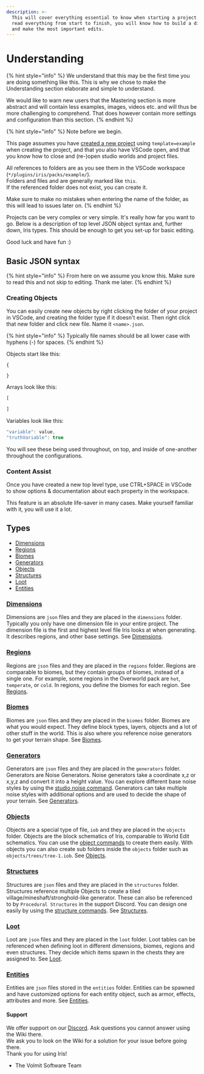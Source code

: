 ```yaml
---
description: >-
  This will cover everything essential to know when starting a project. If you
  read everything from start to finish, you will know how to build a dimension
  and make the most important edits.
---
```


# Understanding

{% hint style="info" %}
We understand that this may be the first time you are doing something like this. This is why we chose to make the Understanding section elaborate and simple to understand.

We would like to warn new users that the Mastering section is more abstract and will contain less examples, images, videos etc. and will thus be more challenging to comprehend. That does however contain more settings and configuration than this section.
{% endhint %}

{% hint style="info" %}
Note before we begin.

This page assumes you have [created a new project](../new-project.md) using `template=example` when creating the project, and that you also have VSCode open, and that you know how to close and \(re-\)open studio worlds and project files.

All references to folders are as you see them in the VSCode workspace \(`*/plugins/iris/packs/example/`\).  
Folders and files and are generally marked like `this`.  
If the referenced folder does not exist, you can create it.

Make sure to make no mistakes when entering the name of the folder, as this will lead to issues later on.
{% endhint %}

Projects can be very complex or very simple. It's really how far you want to go. Below is a description of top level JSON object syntax and, further down, Iris types. This should be enough to get you set-up for basic editing.

Good luck and have fun :\)

## Basic JSON syntax

{% hint style="info" %}
From here on we assume you know this. Make sure to read this and not skip to editing. Thank me later.
{% endhint %}

### Creating Objects

You can easily create new objects by right clicking the folder of your project in VSCode, and creating the folder type if it doesn't exist. Then right click that new folder and click new file. Name it `<name>.json`.

{% hint style="info" %}
Typically file names should be all lower case with hyphens \(-\) for spaces.
{% endhint %}

Objects start like this:

```text
{

}
```

Arrays look like this:

```javascript
[

]
```

Variables look like this:

```javascript
"variable": value,
"truthVariable": true
```

You will see these being used throughout, on top, and inside of one-another throughout the configurations.

### Content Assist

Once you have created a new top level type, use CTRL+SPACE in VSCode to show options & documentation about each property in the workspace.

This feature is an absolute life-saver in many cases. Make yourself familiar with it, you will use it a lot.

## Types

* [Dimensions](./#dimensions)
* [Regions](./#regions)
* [Biomes](./#biomes)
* [Generators](./#generators)
* [Objects](./#objects)
* [Structures](./#structures)
* [Loot](./#loot)
* [Entities](./#entities)

### [Dimensions](dimensions.md)

Dimensions are `json` files and they are placed in the `dimensions` folder. Typically you only have one dimension file in your entire project. The dimension file is the first and highest level file Iris looks at when generating. It describes regions, and other base settings. See [Dimensions](dimensions.md).

### [Regions](regions.md)

Regions are `json` files and they are placed in the `regions` folder. Regions are comparable to biomes, but they contain groups of biomes, instead of a single one. For example, some regions in the Overworld pack are `hot`, `temperate`, or `cold`. In regions, you define the biomes for each region. See [Regions](regions.md).

### [Biomes](biomes.md)

Biomes are `json` files and they are placed in the `biomes` folder. Biomes are what you would expect. They define block types, layers, objects and a lot of other stuff in the world. This is also where you reference noise generators to get your terrain shape. See [Biomes](biomes.md).

### [Generators](generators.md)

Generators are `json` files and they are placed in the `generators` folder. Generators are Noise Generators. Noise generators take a coordinate x,z or x,y,z and convert it into a height value. You can explore different base noise styles by using the [studio noise command](../../plugin/commands.md#iris-studio-noise). Generators can take multiple noise styles with additional options and are used to decide the shape of your terrain. See [Generators](generators.md).

### [Objects](objects.md)

Objects are a special type of file, `iob` and they are placed in the `objects` folder. Objects are the block schematics of Iris, comparable to World Edit schematics. You can use the [object commands](../../plugin/commands.md#iris-object-o) to create them easily. With objects you can also create sub folders inside the `objects` folder such as `objects/trees/tree-1.iob`. See [Objects](objects.md).

### [Structures](jigsaw.md)

Structures are `json` files and they are placed in the `structures` folder. Structures reference multiple Objects to create a tiled village/mineshaft/stronghold-like generator. These can also be referenced to by `Procedural Structures` in the support Discord. You can design one easily by using the [structure commands](../../plugin/commands.md#iris-structure-str). See [Structures](jigsaw.md).

### [Loot](loot.md)

Loot are `json` files and they are placed in the `loot` folder. Loot tables can be referenced when defining loot in different dimensions, biomes, regions and even structures. They decide which items spawn in the chests they are assigned to. See [Loot](loot.md).

### [Entities](entities.md)

Entities are `json` files stored in the `entities` folder. Entities can be spawned and have customized options for each entity object, such as armor, effects, attributes and more. See [Entities](entities.md).

#### Support

We offer support on our [Discord](https://discord.com/invite/3xxPTpT). Ask questions you cannot answer using the Wiki there.  
We ask you to look on the Wiki for a solution for your issue before going there.  
Thank you for using Iris!

* The Volmit Software Team

